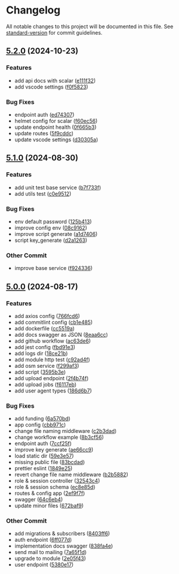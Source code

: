 # Changelog

All notable changes to this project will be documented in this file. See [standard-version](https://github.com/conventional-changelog/standard-version) for commit guidelines.

## [5.2.0](https://github.com/masb0ymas/expresso-typeorm/compare/v5.1.0...v5.2.0) (2024-10-23)


### Features

* add api docs with scalar ([e111f32](https://github.com/masb0ymas/expresso-typeorm/commit/e111f328800f078bfb3f25de2de9c8833e89bb0f))
* add vscode settings ([f0f5823](https://github.com/masb0ymas/expresso-typeorm/commit/f0f582399842397a996be2f65bd9e0c8408abc56))


### Bug Fixes

* endpoint auth ([ed74307](https://github.com/masb0ymas/expresso-typeorm/commit/ed74307c160f57aea185587f3f907edb639821e5))
* helmet config for scalar ([f60ec56](https://github.com/masb0ymas/expresso-typeorm/commit/f60ec56aaf47bf9d0357b69f0b2aeb8208119a53))
* update endpoint health ([0f665b3](https://github.com/masb0ymas/expresso-typeorm/commit/0f665b3e3d0803ee7ed60f4a9fb19b9e0e3ad9cf))
* update routes ([5f9cddc](https://github.com/masb0ymas/expresso-typeorm/commit/5f9cddc6ffd13897645bab78f943685097ca8919))
* update vscode settings ([d30305a](https://github.com/masb0ymas/expresso-typeorm/commit/d30305a6202e528d0eb9b0f68e078c529649ab31))

## [5.1.0](https://github.com/masb0ymas/expresso-typeorm/compare/v5.0.0...v5.1.0) (2024-08-30)


### Features

* add unit test base service ([b7f733f](https://github.com/masb0ymas/expresso-typeorm/commit/b7f733f5b0ecc0557c176f6fb8d444ec1e18fedb))
* add utils test ([c0e9512](https://github.com/masb0ymas/expresso-typeorm/commit/c0e9512c60107595905da26f23c02de891d7d35b))


### Bug Fixes

* env default password ([125b413](https://github.com/masb0ymas/expresso-typeorm/commit/125b413105eca4c22971efdd6bd00c78239d8f8c))
* improve config env ([08c9162](https://github.com/masb0ymas/expresso-typeorm/commit/08c91628111821d3dfca72c491c4d1e518ac3ee3))
* improve script generate ([a1d7406](https://github.com/masb0ymas/expresso-typeorm/commit/a1d740646f2fcd97efdd14d902d10a723c0d8f52))
* script key_generate ([d2a1263](https://github.com/masb0ymas/expresso-typeorm/commit/d2a1263cd0d66dfbb2cf17c01716422d9a7c3bfd))


### Other Commit

* improve base service ([f924336](https://github.com/masb0ymas/expresso-typeorm/commit/f92433681a5336ac589eed6700fee4fd0aa74db1))

## [5.0.0](https://github.com/masb0ymas/expresso-typeorm/compare/v4.5.1...v5.0.0) (2024-08-17)


### Features

* add axios config ([766fcd6](https://github.com/masb0ymas/expresso-typeorm/commit/766fcd681f94e43bbf270f4950fb9952d2d20925))
* add commitlint config ([cb1e485](https://github.com/masb0ymas/expresso-typeorm/commit/cb1e4852df209de37af0455ce9777f3881506952))
* add dockerfile ([cc5519a](https://github.com/masb0ymas/expresso-typeorm/commit/cc5519a86aebc81772bde07207c41fc396b43782))
* add docs swagger as JSON ([8eaa6cc](https://github.com/masb0ymas/expresso-typeorm/commit/8eaa6ccd7baeb7c2fe116e08b843ad4e5d9b8873))
* add github workflow ([ac63de6](https://github.com/masb0ymas/expresso-typeorm/commit/ac63de62d0befa7ccb9927c88c7d96a2c31c2105))
* add jest config ([fbd91e3](https://github.com/masb0ymas/expresso-typeorm/commit/fbd91e321657013cd27bf8db0cb03224b13cf241))
* add logs dir ([18ce21b](https://github.com/masb0ymas/expresso-typeorm/commit/18ce21bebdef3c12bdbd3f8658e0dab3939f8614))
* add module http test ([c92ad4f](https://github.com/masb0ymas/expresso-typeorm/commit/c92ad4f4700da7acdb7c7bfb85d351ba4c580f88))
* add osm service ([f299af3](https://github.com/masb0ymas/expresso-typeorm/commit/f299af3c6a1f876c5fb837e81fc694c6422b5e81))
* add script ([3595b3e](https://github.com/masb0ymas/expresso-typeorm/commit/3595b3eed6ecb3dce459c54a272388c047d2255d))
* add upload endpoint ([2f4b74f](https://github.com/masb0ymas/expresso-typeorm/commit/2f4b74f738e4b48184e686d591e65bd5b77be845))
* add upload jobs ([f6117eb](https://github.com/masb0ymas/expresso-typeorm/commit/f6117ebafbc74d366c369ebcaee71382e99397d1))
* add user agent types ([186d6b7](https://github.com/masb0ymas/expresso-typeorm/commit/186d6b73eda5a4f1fd0e0bfe1780ccbb99d264ff))


### Bug Fixes

* add funding ([6a570bd](https://github.com/masb0ymas/expresso-typeorm/commit/6a570bddde201d7421ffe86f186505ca565af3bc))
* app config ([cbb971c](https://github.com/masb0ymas/expresso-typeorm/commit/cbb971cd0698fc380be93a84d0d878776dbe7d38))
* change file naming middleware ([c2b3dad](https://github.com/masb0ymas/expresso-typeorm/commit/c2b3dada63014d062c77d560fb140e4068c33420))
* change workflow example ([8b3cf56](https://github.com/masb0ymas/expresso-typeorm/commit/8b3cf56390f43ff1cf8a214a988cdbc011c14069))
* endpoint auth ([7ccf25f](https://github.com/masb0ymas/expresso-typeorm/commit/7ccf25f9431b0b7ae3c7114cec58379a7e513173))
* improve key generate ([ae66cc9](https://github.com/masb0ymas/expresso-typeorm/commit/ae66cc99ca10cb0d80ee68df54b883f9e220727a))
* load static dir ([59e3e57](https://github.com/masb0ymas/expresso-typeorm/commit/59e3e578c3db83ec10c4831f4423dc3f320096fc))
* missing public file ([83bcdad](https://github.com/masb0ymas/expresso-typeorm/commit/83bcdadf5ae960e211d496380eb64c2ad0252984))
* prettier eslint ([1849e25](https://github.com/masb0ymas/expresso-typeorm/commit/1849e25e60bd484bd11bee72fa05535cc32cd875))
* revert change file name middleware ([b2b5882](https://github.com/masb0ymas/expresso-typeorm/commit/b2b5882a076aa0d871620f5dcc1183d9bf5a1fdb))
* role & session controller ([32543c4](https://github.com/masb0ymas/expresso-typeorm/commit/32543c484e72c490cc183bd53d7338642d395f93))
* role & session schema ([ec8e85d](https://github.com/masb0ymas/expresso-typeorm/commit/ec8e85d1b695a2b012567ed6677dfd09499afd27))
* routes & config app ([2ef9f7f](https://github.com/masb0ymas/expresso-typeorm/commit/2ef9f7fde72ae54004d764b6b387476b5ef63a44))
* swagger ([64c6eb4](https://github.com/masb0ymas/expresso-typeorm/commit/64c6eb45c11ccec73122e2800ace5289f3e99f38))
* update minor files ([672baf9](https://github.com/masb0ymas/expresso-typeorm/commit/672baf957da995354ff7c0eebd0491285ef33a6e))


### Other Commit

* add migrations & subscribers ([8403ff6](https://github.com/masb0ymas/expresso-typeorm/commit/8403ff6f574a7157dd84125ef01d15210b31ccd7))
* auth endpoint ([6ff077d](https://github.com/masb0ymas/expresso-typeorm/commit/6ff077d634e5980f2dd2f525e77aa724c62f7470))
* implementation docs swagger ([838fa4e](https://github.com/masb0ymas/expresso-typeorm/commit/838fa4e58384c7a597adb4f07a0474de32e91b6e))
* send mail to mailing ([7a65f1d](https://github.com/masb0ymas/expresso-typeorm/commit/7a65f1d4d0235c8c1958555caef97692824d56e8))
* upgrade to module ([2e05f43](https://github.com/masb0ymas/expresso-typeorm/commit/2e05f434b6dc7255a2e26886ab7c57addcc3ba72))
* user endpoint ([5380e17](https://github.com/masb0ymas/expresso-typeorm/commit/5380e179e73933e03a9a027ff805d95173c9e11c))
